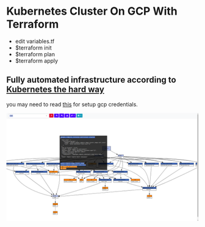 # Kubernetes Cluster On GCP With Terraform 

* edit variables.tf
* $terraform init
* $terraform plan
* $terraform apply

## Fully automated infrastructure according to [Kubernetes the hard way](https://github.com/kelseyhightower/kubernetes-the-hard-way) 
you may need to read [this](https://cloud.google.com/community/tutorials/managing-gcp-projects-with-terraform) for setup gcp credentials.

![infra-design](https://github.com/DTherHtun/kube-cluster-gcp-terraform/blob/master/kubernetes-cluster.png)
